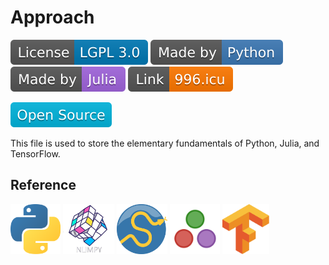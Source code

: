 # Approach

[![LGPL 3.0 License](https://github.com/ConAntares/About/blob/master/Attachments/LicenseLGPL3.0.svg)](https://www.gnu.org/licenses/lgpl-3.0)
[![Made by Python](https://github.com/ConAntares/About/blob/master/Attachments/MadebyPython.svg)](https://www.python.org/)
[![Made by Julia](https://github.com/ConAntares/About/blob/master/Attachments/MadebyJulia.svg)](https://julialang.org/)
[![Anti 996](https://github.com/ConAntares/About/blob/master/Attachments/LinkNPL.svg)](https://996.icu)

![Open Source](https://github.com/ConAntares/About/blob/master/Attachments/OpenSource.svg)

This file is used to store the elementary fundamentals of Python, Julia, and TensorFlow.

## Reference

[<img src="Logo/Python.png" height="80">](https://docs.python.org/3/)
[<img src="Logo/Numpy.png" height="80">](https://docs.scipy.org/doc/numpy/)
[<img src="Logo/Scipy.png" height="80">](https://docs.scipy.org/doc/scipy/)
[<img src="Logo/Julia.png" height="80">](https://docs.julialang.org/en/v1/)
[<img src="Logo/Tensorflow.png" height="80">](https://www.tensorflow.org/tutorials/)